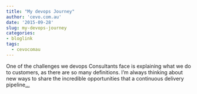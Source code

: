 ```yaml
---
title: "My devops Journey"
author: 'cevo.com.au'
date: '2015-09-28'
slug: my-devops-journey
categories:
- bloglink
tags:
  - cevocomau
---
```


One of the challenges we devops Consultants face is explaining what we do to customers, as there are so many definitions. I’m always thinking about new ways to share the incredible opportunities that a continuous delivery pipeline[... <i class="fas fa-external-link-alt"></i>](https://cevo.com.au/devops/2015/09/28/my-devops-journey.html)

